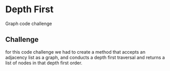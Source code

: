 # Depth First
Graph code challenge
## Challenge
for this code challenge we had to create a method that accepts an adjacency list as a graph, and conducts a depth first traversal and returns a list of nodes in that depth first order.
